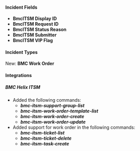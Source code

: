 
#### Incident Fields

- **BmcITSM Display ID**
- **BmcITSM Request ID**
- **BmcITSM Status Reason**
- **BmcITSM Submitter**
- **BmcITSM VIP Flag**


#### Incident Types

New: **BMC Work Order**


#### Integrations

##### BMC Helix ITSM

- Added the following commands:  
  - ***bmc-itsm-support-group-list***
  - ***bmc-itsm-work-order-template-list***
  - ***bmc-itsm-work-order-create***
  - ***bmc-itsm-work-order-update***
- Added support for work order in the following commands:
  - ***bmc-itsm-ticket-list***
  - ***bmc-itsm-ticket-delete***
  - ***bmc-itsm-task-create***

